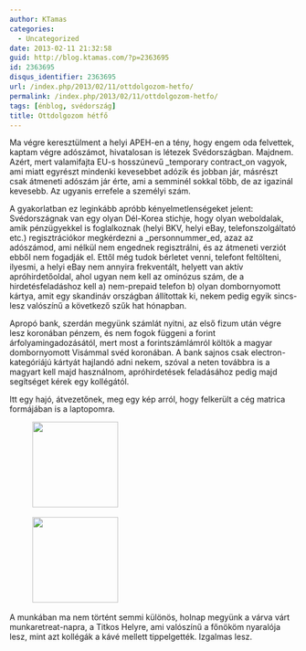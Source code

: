 ```yaml
---
author: KTamas
categories:
  - Uncategorized
date: 2013-02-11 21:32:58
guid: http://blog.ktamas.com/?p=2363695
id: 2363695
disqus_identifier: 2363695
url: /index.php/2013/02/11/ottdolgozom-hetfo/
permalink: /index.php/2013/02/11/ottdolgozom-hetfo/
tags: [énblog, svédország]
title: Ottdolgozom hétfő
---
```


Ma végre keresztülment a helyi APEH-en a tény, hogy engem oda felvettek, kaptam végre adószámot, hivatalosan is létezek Svédországban. Majdnem. Azért, mert valamifajta EU-s hosszúnevű _temporary contract_on vagyok, ami miatt egyrészt mindenki kevesebbet adózik és jobban jár, másrészt csak átmeneti adószám jár érte, ami a semminél sokkal több, de az igazinál kevesebb. Az ugyanis errefele a személyi szám.

A gyakorlatban ez leginkább apróbb kényelmetlenségeket jelent: Svédországnak van egy olyan Dél-Korea stichje, hogy olyan weboldalak, amik pénzügyekkel is foglalkoznak (helyi BKV, helyi eBay, telefonszolgáltató etc.) regisztrációkor megkérdezni a _personnummer_ed, azaz az adószámod, ami nélkül nem engednek regisztrálni, és az átmeneti verziót ebből nem fogadják el. Ettől még tudok bérletet venni, telefont feltölteni, ilyesmi, a helyi eBay nem annyira frekventált, helyett van aktív apróhirdetőoldal, ahol ugyan nem kell az ominózus szám, de a hirdetésfeladáshoz kell a) nem-prepaid telefon b) olyan dombornyomott kártya, amit egy skandináv országban állítottak ki, nekem pedig egyik sincs-lesz valószínű a következő szűk hat hónapban.

Apropó bank, szerdán megyünk számlát nyitni, az első fizum után végre lesz koronában pénzem, és nem fogok függeni a forint árfolyamingadozásától, mert most a forintszámlámról költök a magyar dombornyomott Visámmal svéd koronában. A bank sajnos csak electron-kategóriájú kártyát hajlandó adni nekem, szóval a neten továbbra is a magyart kell majd használnom, apróhirdetések feladásához pedig majd segítséget kérek egy kollégától.

Itt egy hajó, átvezetőnek, meg egy kép arról, hogy felkerült a cég matrica formájában is a laptopomra.

<div id='gallery-6' class='gallery galleryid-2363695 gallery-columns-2 gallery-size-thumbnail'>
  <figure class='gallery-item'> 
  
  <div class='gallery-icon landscape'>
    <a href='https://blog.ktamas.com/index.php/2013/02/11/ottdolgozom-hetfo/1ec16a1c744111e2bee422000a9f14ea_7/'><img width="150" height="150" src="/wp-content/uploads/2013/02/1ec16a1c744111e2bee422000a9f14ea_7-150x150.jpg" class="attachment-thumbnail size-thumbnail" alt="" srcset="/wp-content/uploads/2013/02/1ec16a1c744111e2bee422000a9f14ea_7-150x150.jpg 150w, /wp-content/uploads/2013/02/1ec16a1c744111e2bee422000a9f14ea_7-300x300.jpg 300w, /wp-content/uploads/2013/02/1ec16a1c744111e2bee422000a9f14ea_7.jpg 612w" sizes="(max-width: 150px) 100vw, 150px" /></a>
  </div></figure><figure class='gallery-item'> 
  
  <div class='gallery-icon landscape'>
    <a href='https://blog.ktamas.com/index.php/2013/02/11/ottdolgozom-hetfo/7a8a80aa742711e2ada322000a1fbcdb_7/'><img width="150" height="150" src="/wp-content/uploads/2013/02/7a8a80aa742711e2ada322000a1fbcdb_7-150x150.jpg" class="attachment-thumbnail size-thumbnail" alt="" srcset="/wp-content/uploads/2013/02/7a8a80aa742711e2ada322000a1fbcdb_7-150x150.jpg 150w, /wp-content/uploads/2013/02/7a8a80aa742711e2ada322000a1fbcdb_7-300x300.jpg 300w, /wp-content/uploads/2013/02/7a8a80aa742711e2ada322000a1fbcdb_7.jpg 612w" sizes="(max-width: 150px) 100vw, 150px" /></a>
  </div></figure>
</div>

A munkában ma nem történt semmi különös, holnap megyünk a várva várt munkaretreat-napra, a Titkos Helyre, ami valószínű a főnököm nyaralója lesz, mint azt kollégák a kávé mellett tippelgették. Izgalmas lesz.
